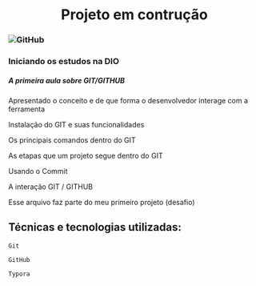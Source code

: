 <h1 align="center">
   Projeto em contrução
</h1> 

###   ![GitHub](C:\Users\dandrio\Downloads\GitHub.png) 

### Iniciando os estudos na DIO

##### A primeira aula sobre GIT/GITHUB

Apresentado o conceito e de que forma o desenvolvedor interage com a ferramenta

Instalação do GIT e suas funcionalidades

Os principais comandos dentro do GIT

As etapas que um projeto segue dentro do GIT

Usando o Commit

A interação GIT / GITHUB

Esse arquivo faz parte do meu primeiro projeto (desafio)

## Técnicas e tecnologias utilizadas:

`Git`

`GitHub`

`Typora`





